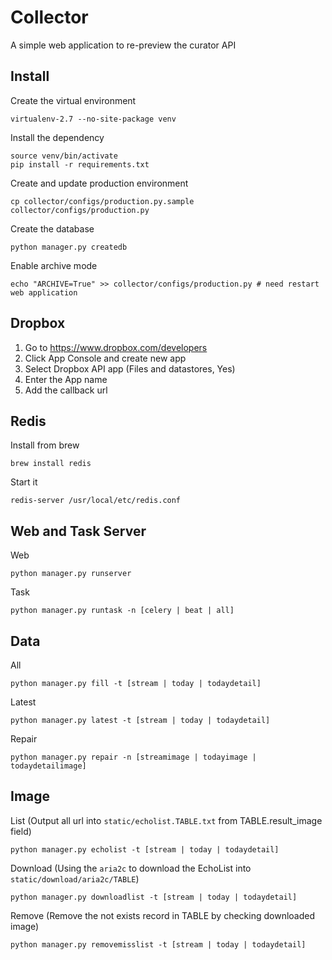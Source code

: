 # Collector

A simple web application to re-preview the curator API

## Install

Create the virtual environment

    virtualenv-2.7 --no-site-package venv

Install the dependency

    source venv/bin/activate
    pip install -r requirements.txt

Create and update production environment

    cp collector/configs/production.py.sample collector/configs/production.py

Create the database

    python manager.py createdb

Enable archive mode

    echo "ARCHIVE=True" >> collector/configs/production.py # need restart web application

## Dropbox

1. Go to https://www.dropbox.com/developers
2. Click App Console and create new app
3. Select Dropbox API app (Files and datastores, Yes)
4. Enter the App name
5. Add the callback url

## Redis

Install from brew

    brew install redis

Start it

    redis-server /usr/local/etc/redis.conf

## Web and Task Server

Web

    python manager.py runserver

Task

    python manager.py runtask -n [celery | beat | all]

## Data

All

    python manager.py fill -t [stream | today | todaydetail]

Latest

    python manager.py latest -t [stream | today | todaydetail]

Repair

    python manager.py repair -n [streamimage | todayimage | todaydetailimage]

## Image

List (Output all url into `static/echolist.TABLE.txt` from TABLE.result_image field)

    python manager.py echolist -t [stream | today | todaydetail]

Download (Using the `aria2c` to download the EchoList into `static/download/aria2c/TABLE`)

    python manager.py downloadlist -t [stream | today | todaydetail]

Remove (Remove the not exists record in TABLE by checking downloaded image)

    python manager.py removemisslist -t [stream | today | todaydetail]
